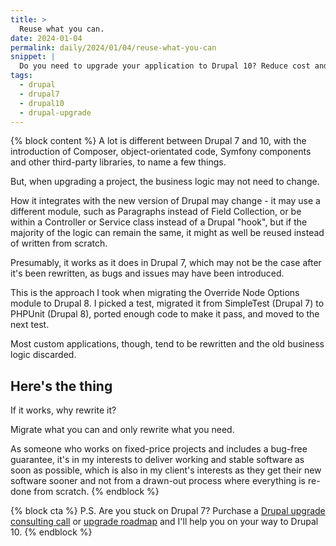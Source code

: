 ```yaml
---
title: >
  Reuse what you can.
date: 2024-01-04
permalink: daily/2024/01/04/reuse-what-you-can
snippet: |
  Do you need to upgrade your application to Drupal 10? Reduce cost and save time by reusing what you can instead of starting from scratch.
tags:
  - drupal
  - drupal7
  - drupal10
  - drupal-upgrade
---
```


{% block content %}
A lot is different between Drupal 7 and 10, with the introduction of Composer, object-orientated code, Symfony components and other third-party libraries, to name a few things.

But, when upgrading a project, the business logic may not need to change.

How it integrates with the new version of Drupal may change - it may use a different module, such as Paragraphs instead of Field Collection, or be within a Controller or Service class instead of a Drupal "hook", but if the majority of the logic can remain the same, it might as well be reused instead of written from scratch.

Presumably, it works as it does in Drupal 7, which may not be the case after it's been rewritten, as bugs and issues may have been introduced.

This is the approach I took when migrating the Override Node Options module to Drupal 8. I picked a test, migrated it from SimpleTest (Drupal 7) to PHPUnit (Drupal 8), ported enough code to make it pass, and moved to the next test.

Most custom applications, though, tend to be rewritten and the old business logic discarded.

## Here's the thing

If it works, why rewrite it?

Migrate what you can and only rewrite what you need.

As someone who works on fixed-price projects and includes a bug-free guarantee, it's in my interests to deliver working and stable software as soon as possible, which is also in my client's interests as they get their new software sooner and not from a drawn-out process where everything is re-done from scratch.
{% endblock %}

{% block cta %}
P.S. Are you stuck on Drupal 7? Purchase a [Drupal upgrade consulting call][call] or [upgrade roadmap][roadmap] and I'll help you on your way to Drupal 10.
{% endblock %}

[call]: {{site.url}}/call
[roadmap]: {{site.url}}/drupal-upgrade
